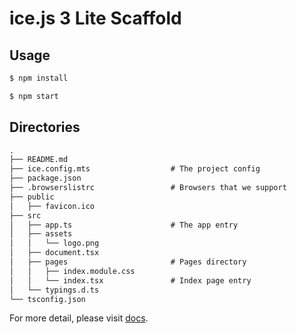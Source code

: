 # ice.js 3 Lite Scaffold

## Usage

```bash
$ npm install

$ npm start
```

## Directories

```md
.
├── README.md
├── ice.config.mts                  # The project config
├── package.json
├── .browserslistrc                 # Browsers that we support
├── public
│   ├── favicon.ico   
├── src
│   ├── app.ts                      # The app entry
│   ├── assets
│   │   └── logo.png
│   ├── document.tsx
│   ├── pages                       # Pages directory
│   │   ├── index.module.css
│   │   └── index.tsx               # Index page entry
│   └── typings.d.ts
└── tsconfig.json
```

For more detail, please visit [docs](https://v3.ice.work/).
